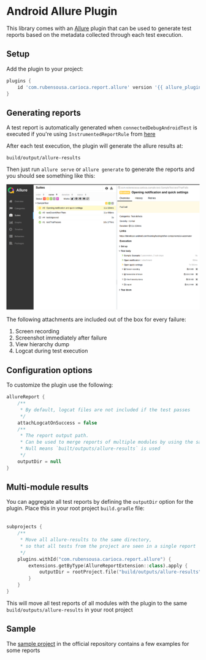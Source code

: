 # Android Allure Plugin

This library comes with an [Allure](https://allurereport.org/) plugin that can be used to generate test reports based on
the metadata collected through each test execution.

## Setup

Add the plugin to your project:

```groovy
plugins {
    id 'com.rubensousa.carioca.report.allure' version '{{ allure_plugin.version }}'
}
```

## Generating reports

A test report is automatically generated when `connectedDebugAndroidTest` is executed if you're
using `InstrumentedReportRule` from [here](test-reports-android.md)

After each test execution, the plugin will generate the allure results
at:

```
build/output/allure-results
```

Then just run `allure serve` or `allure generate` to generate the reports and you should see something like this:

![Allure report](img/allure_example.png)

The following attachments are included out of the box for every failure:

1. Screen recording
2. Screenshot immediately after failure
3. View hierarchy dump
4. Logcat during test execution

## Configuration options

To customize the plugin use the following:

```kotlin
allureReport {
    /**
     * By default, logcat files are not included if the test passes
     */
    attachLogcatOnSuccess = false
    /**
     * The report output path.
     * Can be used to merge reports of multiple modules by using the same directory
     * Null means `built/outputs/allure-results` is used
     */
    outputDir = null
}
```

## Multi-module results

You can aggregate all test reports by defining the `outputDir` option for the plugin.
Place this in your root project `build.gradle` file:

```kotlin

subprojects {
    /**
     * Move all allure-results to the same directory,
     * so that all tests from the project are seen in a single report
     */
    plugins.withId("com.rubensousa.carioca.report.allure") {
        extensions.getByType(AllureReportExtension::class).apply {
            outputDir = rootProject.file("build/outputs/allure-results")
        }
    }
}
```

This will move all test reports of all modules with the plugin to the same `build/outputs/allure-results` in your root
project

## Sample

The [sample project](https://github.com/rubensousa/Carioca/tree/main/sample) in the official repository contains a few
examples for some reports